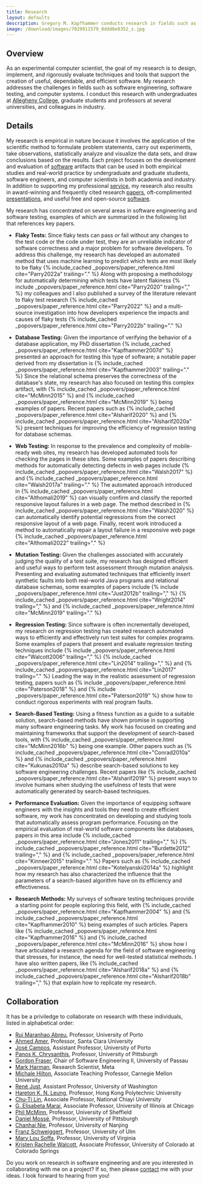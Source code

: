 ```yaml
---
title: Research
layout: defaults
description: Gregory M. Kapfhammer conducts research in fields such as software engineering and software testing.
image: /download/images/7029911579_0ddd6e8352_z.jpg
---
```


<!-- {% capture page_title %} {{page.title}} {% endcapture %} -->
<!-- {% include _jumbotrons/head_jumbotron.html title=page_title subtitle="implementing innovation in" highlight="software engineering" %} -->

## Overview

As an experimental computer scientist, the goal of my research is to design,
implement, and rigorously evaluate techniques and tools that support the
creation of useful, dependable, and efficient software. My research addresses
the challenges in fields such as software engineering, software testing, and
computer systems. I conduct this research with undergraduates
at [Allegheny College](http://www.allegheny.edu), graduate students and
professors at several universities, and colleagues in industry.

## Details

My research is empirical in nature because it involves the application of the
scientific method to formulate problem statements, carry out experiments, take
observations, statistically analyze and visualize the data sets, and draw
conclusions based on the results. Each project focuses on the development and
evaluation of [software]({{site.baseurl}}software/) artifacts that can be used
in both empirical studies and real-world practice by undergraduate and graduate
students, software engineers, and computer scientists in both academia and
industry. In addition to supporting my professional
[service]({{site.baseurl}}service/), my research also results in award-winning
and frequently cited research [papers]({{site.baseurl}}research/papers/),
oft-complimented [presentations]({{site.baseurl}}research/presentations/), and
useful free and open-source [software]({{site.baseurl}}software/).

My research has concentrated on several areas in software engineering and
software testing, examples of which are summarized in the following list that
references key papers.

<ul>

<li>

<div id="FlakyTests">

<b>Flaky Tests:</b> Since flaky tests can pass or fail without any changes to
the test code or the code under test, they are an unreliable indicator of
software correctness and a major problem for software developers. To address
this challenge, my research has developed an automated method that uses machine
learning to predict which tests are most likely to be flaky {% include_cached
_popovers/paper_reference.html cite="Parry2022a" trailing="." %} Along with
proposing a methodology for automatically determining which tests have latent
flakiness {% include _popovers/paper_reference.html cite="Parry2020"
trailing="," %} my colleagues and I also published a survey of the literature
relevant to flaky test research {% include_cached _popovers/paper_reference.html
cite="Parry2022" %} and a multi-source investigation into how developers
experience the impacts and causes of flaky tests {% include_cached
_popovers/paper_reference.html cite="Parry2022b" trailing="." %}

</div>

</li>

<p></p>

<li>

<div id="DatabaseTesting">

<b>Database Testing:</b> Given the importance of verifying the behavior of a
database application, my PhD dissertation {% include_cached
_popovers/paper_reference.html cite="Kapfhammer2007d" %} presented an approach
for testing this type of software; a notable paper derived from my dissertation
is {% include_cached _popovers/paper_reference.html cite="Kapfhammer2003"
trailing="." %} Since the relational schema preserves the correctness of the
database's state, my research has also focused on testing this complex artifact,
with {% include_cached _popovers/paper_reference.html cite="McMinn2015" %} and
{% include_cached _popovers/paper_reference.html cite="McMinn2019" %} being
examples of papers. Recent papers such as {% include_cached
_popovers/paper_reference.html cite="Alsharif2020" %} and {% include_cached
_popovers/paper_reference.html cite="Alsharif2020a" %} present techniques for
improving the efficiency of regression testing for database schemas.

</div>

</li>

<p></p>

<li>

<div id="WebTesting">

<b>Web Testing:</b> In response to the prevalence and complexity of mobile-ready
web sites, my research has developed automated tools for checking the pages in
these sites. Some examples of papers describing methods for automatically
detecting defects in web pages include {% include_cached
_popovers/paper_reference.html cite="Walsh2017" %} and {% include_cached
_popovers/paper_reference.html cite="Walsh2017a" trailing="." %} The automated
approach introduced in {% include_cached _popovers/paper_reference.html
cite="Althomali2019" %} can visually confirm and classify the reported
responsive layout failures in a web page. The method described in {%
include_cached _popovers/paper_reference.html cite="Walsh2020" %} can
automatically identify potential regressions from the correct responsive layout
of a web page. Finally, recent work introduced a method to automatically repair
a layout failure in a responsive web page {% include_cached
_popovers/paper_reference.html cite="Althomali2022" trailing="." %}

</div>

</li>

<p></p>

<li>

<b>Mutation Testing:</b> Given the challenges associated with accurately judging
the quality of a test suite, my research has designed efficient and useful ways
to perform test assessment through mutation analysis. Presenting and evaluating
automated techniques that efficiently insert synthetic faults into both
real-world Java programs and relational database schemas, some examples of
papers include {% include _popovers/paper_reference.html cite="Just2012b"
trailing="," %} {% include_cached _popovers/paper_reference.html
cite="Wright2014" trailing="," %} and {% include_cached
_popovers/paper_reference.html cite="McMinn2019" trailing="." %}

</li>

<p></p>

<li>

<b>Regression Testing:</b> Since software is often incrementally developed, my
research on regression testing has created research automated ways to
efficiently and effectively run test suites for complex programs. Some examples
of papers that present and evaluate regression testing techniques include {%
include _popovers/paper_reference.html cite="Walcott2006" trailing="," %} {%
include_cached _popovers/paper_reference.html cite="Lin2014" trailing="," %} and
{% include_cached _popovers/paper_reference.html cite="Lin2017" trailing="." %}
Leading the way in the realistic assessment of regression testing, papers such
as {% include _popovers/paper_reference.html cite="Paterson2018" %} and {%
include _popovers/paper_reference.html cite="Paterson2019" %} show how to
conduct rigorous experiments with real program faults.

</li>

<p></p>

<li>

<b>Search-Based Testing:</b> Using a fitness function as a guide to a suitable
solution, search-based methods have shown promise in supporting many software
engineering tasks. My work has focused on creating and maintaining frameworks
that support the development of search-based tools, with {% include_cached
_popovers/paper_reference.html cite="McMinn2016b" %} being one example. Other
papers such as {% include_cached _popovers/paper_reference.html
cite="Conrad2010a" %} and {% include_cached _popovers/paper_reference.html
cite="Kukunas2010a" %} describe search-based solutions to key software
engineering challenges. Recent papers like {% include_cached
_popovers/paper_reference.html cite="Alsharif2019" %} present ways to involve
humans when studying the usefulness of tests that were automatically generated
by search-based techniques.

</li>

<p></p>

<li>

<b>Performance Evaluation:</b> Given the importance of equipping software
engineers with the insights and tools they need to create efficient software, my
work has concentrated on developing and studying tools that automatically assess
program performance. Focusing on the empirical evaluation of real-world software
components like databases, papers in this area include {% include_cached
_popovers/paper_reference.html cite="Jones2011" trailing="," %} {%
include_cached _popovers/paper_reference.html cite="Burdette2012" trailing=","
%} and {% include_cached _popovers/paper_reference.html cite="Kinneer2015"
trailing="." %} Papers such as {% include_cached _popovers/paper_reference.html
cite="Kotelyanskii2014a" %} highlight how my research has also characterized the
influence that the parameters of a search-based algorithm have on its efficiency
and effectiveness.

</li>

<p></p>

<li>

<b>Research Methods:</b> My surveys of software testing techniques provide a
starting point for people exploring this field, with {% include_cached
_popovers/paper_reference.html cite="Kapfhammer2004" %} and {% include_cached
_popovers/paper_reference.html cite="Kapfhammer2010" %} being examples of such
articles. Papers like {% include_cached _popovers/paper_reference.html
cite="Kapfhammer2016" %} and {% include_cached _popovers/paper_reference.html
cite="McMinn2016" %} show how I have articulated a research agenda for the field
of software engineering that stresses, for instance, the need for well-tested
statistical methods. I have also written papers, like {% include_cached
_popovers/paper_reference.html cite="Alsharif2018a" %} and {% include_cached
_popovers/paper_reference.html cite="Alsharif2018b" trailing="," %} that explain
how to replicate my research.

</li>

<p></p>

</ul>

## Collaboration

It has be a priviledge to collaborate on research with these individuals, listed
in alphabetical order:

- [Rui Maranhao Abreu](https://ruimaranhao.com/), Professor, University of Porto
- [Ahmed Amer](https://users.soe.ucsc.edu/~amer4/SSRC-Amer/Home.html), Professor, Santa Clara University
- [José Campos](https://jose.github.io/), Assistant Professor, University of Porto
- [Panos K. Chrysanthis](https://panos.cs.pitt.edu/), Professor, University of Pittsburgh
- [Gordon Fraser](https://www.fim.uni-passau.de/en/chair-for-software-engineering-ii/), Chair of Software Engineering
II, University of Passau
- [Mark Harman](https://research.facebook.com/people/harman-mark/), Research Scientist, Meta
- [Michale Hilton](https://www.cs.cmu.edu/~mhilton/), Associate Teaching Professor, Carnegie Mellon University
- [René Just](https://homes.cs.washington.edu/~rjust/), Assistant Professor, University of Washington
- [Hareton K. N. Leung](https://dblp.org/pid/l/HaretonKNLeung.html), Professor, Hong Kong Polytechnic University
- [Chu-Ti Lin](http://web.ncyu.edu.tw/~chutilin/), Associate Professor, National Chiayi University
- [G. Elisabeta Marai](https://www.evl.uic.edu/marai/), Associate Professor, University of Illinois at Chicago
- [Phil McMinn](https://mcminn.io/), Professor, University of Sheffield
- [Daniel Mossé](https://www.sci.pitt.edu/people/daniel-mosse), Professor, University of Pittsburgh
- [Chanhai Nie](https://gist.nju.edu.cn/~changhai/), Professor, University of Nanjing
- [Franz Schweiggert](https://www.mathematik.uni-ulm.de/sai/swg/), Professor, University of Ulm
- [Mary Lou Soffa](https://www.cs.virginia.edu/~soffa/index.html%3Fp=6.html), Professor, University of Virginia
- [Kristen Rachelle Walcott](http://cs.uccs.edu/~kjustice/), Associate Professor, University of Colorado at Colorado Springs

Do you work on research in software engineering and are you interested in
collaborating with me on a project? If so, then please
[contact]({{site.baseurl}}contact/) me with your ideas. I look forward to
hearing from you!
